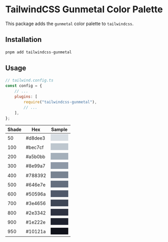 # TailwindCSS Gunmetal Color Palette

This package adds the `gunmetal` color palette to `tailwindcss`.

## Installation

```sh
pnpm add tailwindcss-gunmetal
```

## Usage

```javascript
// tailwind.config.ts
const config = {
    // ...
    plugins: [
        require("tailwindcss-gunmetal"),
        // ...
    ],
};
```

| Shade | Hex     | Sample                            |
| ----- | ------- | --------------------------------- |
| 50    | #d8dee3 | ![50 Swatch](./swatches/50.png)   |
| 100   | #bec7cf | ![100 Swatch](./swatches/100.png) |
| 200   | #a5b0bb | ![200 Swatch](./swatches/200.png) |
| 300   | #8e99a7 | ![300 Swatch](./swatches/300.png) |
| 400   | #788392 | ![400 Swatch](./swatches/400.png) |
| 500   | #646e7e | ![500 Swatch](./swatches/500.png) |
| 600   | #50596a | ![600 Swatch](./swatches/600.png) |
| 700   | #3e4656 | ![700 Swatch](./swatches/700.png) |
| 800   | #2e3342 | ![800 Swatch](./swatches/800.png) |
| 900   | #1e222e | ![900 Swatch](./swatches/900.png) |
| 950   | #10121a | ![950 Swatch](./swatches/950.png) |
